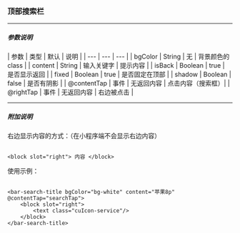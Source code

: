 ### 顶部搜索栏

****

##### 参数说明

| 参数 | 类型 | 默认 | 说明 |
| --- | --- | --- |
| bgColor | String |  无  | 背景颜色的class |
| content | String | 输入关键字 | 提示内容 |
| isBack | Boolean | true | 是否显示返回 |
| fixed | Boolean | true | 是否固定在顶部 |
| shadow | Boolean | false | 是否有阴影 |
| @contentTap | 事件 | 无返回内容 | 点击内容（搜索框）|
| @rightTap | 事件 | 无返回内容 | 右边被点击 |

****

##### 附加说明

右边显示内容的方式：（在小程序端不会显示右边内容）

```

<block slot="right"> 内容 </block>

```

使用示例：

```

<bar-search-title bgColor="bg-white" content="苹果8p" @contentTap="searchTap">
	<block slot="right">
		<text class="cuIcon-service"/>
	</block>
</bar-search-title>

```
